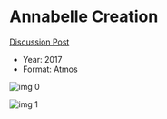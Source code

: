 # Annabelle Creation

[Discussion Post](https://www.avsforum.com/threads/bass-eq-for-filtered-movies.2995212/post-56841246)

* Year: 2017
* Format: Atmos

![img 0](https://i.imgur.com/d1fRqCF.jpg)

![img 1](https://i.imgur.com/h35vLzy.png)

